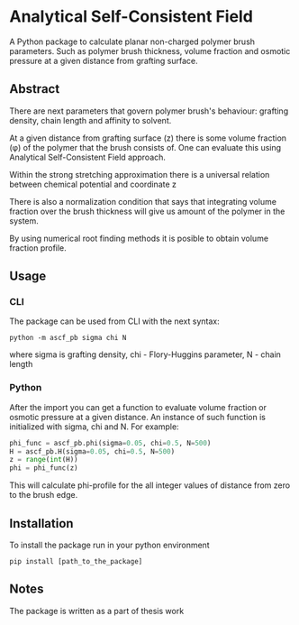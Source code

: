 # Analytical Self-Consistent Field

A Python package to calculate planar non-charged polymer brush parameters. Such as polymer brush thickness, volume fraction and osmotic pressure at a given distance from grafting surface.

## Abstract

There are next parameters that govern polymer brush's behaviour: grafting density, chain length and affinity to solvent.

At a given distance from grafting surface (z) there is some volume fraction (φ) of the polymer that the brush consists of. One can evaluate this using Analytical Self-Consistent Field approach.

Within the strong stretching approximation there is a universal relation between chemical potential and coordinate z

There is also a normalization condition that says that integrating volume fraction over the brush thickness will give us amount of the polymer in the system.

By using numerical root finding methods it is posible to obtain volume fraction profile.

## Usage

### CLI

The package can be used from CLI with the next syntax:

```
python -m ascf_pb sigma chi N
```

where sigma is grafting density, chi - Flory-Huggins parameter, N - chain length

### Python

After the import you can get a function to evaluate volume fraction or osmotic pressure at a given distance. An instance of such function is initialized with 
sigma, chi and N. For example:

```python
phi_func = ascf_pb.phi(sigma=0.05, chi=0.5, N=500)
H = ascf_pb.H(sigma=0.05, chi=0.5, N=500)
z = range(int(H))
phi = phi_func(z)
```

This will calculate phi-profile for the all integer values of distance from zero 
to the brush edge.

## Installation
To install the package run in your python environment
```
pip install [path_to_the_package]
```

## Notes

The package is written as a part of thesis work